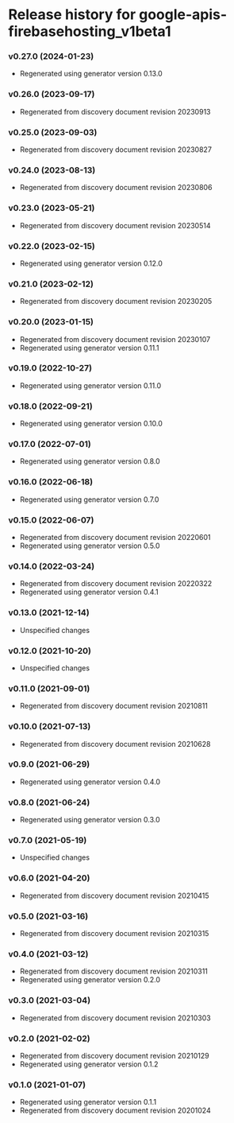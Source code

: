# Release history for google-apis-firebasehosting_v1beta1

### v0.27.0 (2024-01-23)

* Regenerated using generator version 0.13.0

### v0.26.0 (2023-09-17)

* Regenerated from discovery document revision 20230913

### v0.25.0 (2023-09-03)

* Regenerated from discovery document revision 20230827

### v0.24.0 (2023-08-13)

* Regenerated from discovery document revision 20230806

### v0.23.0 (2023-05-21)

* Regenerated from discovery document revision 20230514

### v0.22.0 (2023-02-15)

* Regenerated using generator version 0.12.0

### v0.21.0 (2023-02-12)

* Regenerated from discovery document revision 20230205

### v0.20.0 (2023-01-15)

* Regenerated from discovery document revision 20230107
* Regenerated using generator version 0.11.1

### v0.19.0 (2022-10-27)

* Regenerated using generator version 0.11.0

### v0.18.0 (2022-09-21)

* Regenerated using generator version 0.10.0

### v0.17.0 (2022-07-01)

* Regenerated using generator version 0.8.0

### v0.16.0 (2022-06-18)

* Regenerated using generator version 0.7.0

### v0.15.0 (2022-06-07)

* Regenerated from discovery document revision 20220601
* Regenerated using generator version 0.5.0

### v0.14.0 (2022-03-24)

* Regenerated from discovery document revision 20220322
* Regenerated using generator version 0.4.1

### v0.13.0 (2021-12-14)

* Unspecified changes

### v0.12.0 (2021-10-20)

* Unspecified changes

### v0.11.0 (2021-09-01)

* Regenerated from discovery document revision 20210811

### v0.10.0 (2021-07-13)

* Regenerated from discovery document revision 20210628

### v0.9.0 (2021-06-29)

* Regenerated using generator version 0.4.0

### v0.8.0 (2021-06-24)

* Regenerated using generator version 0.3.0

### v0.7.0 (2021-05-19)

* Unspecified changes

### v0.6.0 (2021-04-20)

* Regenerated from discovery document revision 20210415

### v0.5.0 (2021-03-16)

* Regenerated from discovery document revision 20210315

### v0.4.0 (2021-03-12)

* Regenerated from discovery document revision 20210311
* Regenerated using generator version 0.2.0

### v0.3.0 (2021-03-04)

* Regenerated from discovery document revision 20210303

### v0.2.0 (2021-02-02)

* Regenerated from discovery document revision 20210129
* Regenerated using generator version 0.1.2

### v0.1.0 (2021-01-07)

* Regenerated using generator version 0.1.1
* Regenerated from discovery document revision 20201024

